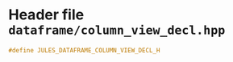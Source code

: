 ---
---

# Header file `dataframe/column_view_decl.hpp`<a id="dataframe/column_view_decl.hpp"></a>

``` cpp
#define JULES_DATAFRAME_COLUMN_VIEW_DECL_H
```
